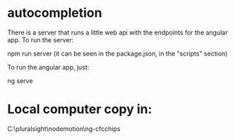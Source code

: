 # autocompletion

There is a server that runs a little web api with the endpoints for the angular app. To run the server:

npm run server (it can be seen in the package.json, in the "scripts" section)

To run the angular app, just:

ng serve

# Local computer copy in:

C:\pluralsight\nodemotion\ng-cfcchips